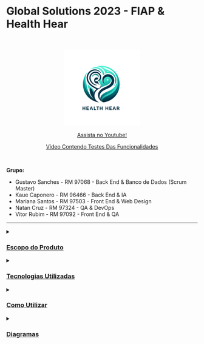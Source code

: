 # **Global Solutions 2023 - FIAP & Health Hear**
<br />
<p align="center">
  <img src="HealthHear.png" alt="HealthHear" width=200>
</p>

<p align="center">
  <a href="" target="blank" style="text-align: center; display: block;">Assista no Youtube!</a>
</p>

<p align="center">
  <a href="" target="blank" style="text-align: center; display: block;">Vídeo Contendo Testes Das Funcionalidades</a>
</p>

<br />

**Grupo:**
- Gustavo Sanches - RM 97068 - Back End & Banco de Dados (Scrum Master)
- Kaue Caponero - RM 96466 - Back End & IA
- Mariana Santos - RM 97503 - Front End & Web Design
- Natan Cruz - RM 97324 - QA & DevOps 
- Vitor Rubim - RM 97092 - Front End & QA

<hr/>

<details>
  <summary><h3><u>Escopo do Produto</u></h3></summary>

  <details>
    <summary><h4><u>Problema a Solucionar</u></h4></summary>
      <p>A saúde representa um dos fundamentos essenciais da existência humana, exercendo não apenas impacto direto sobre nossa qualidade de vida, mas também moldando nossa capacidade de concretizar sonhos, aspirações e potencial criativo. Incontestavelmente, o futuro da saúde figura como uma das preocupações mais urgentes na sociedade contemporânea.</p>
      <p>Lamentavelmente, atualmente, deparamo-nos com relatos frequentes de pacientes que experimentaram situações adversas envolvendo profissionais da saúde. Observamos casos de negligência, má conduta, comportamento antiético e, em algumas instâncias, práticas criminosas. Mesmo que tais incidentes não representem a norma entre os profissionais de saúde, sua ocorrência é suficiente para gerar insegurança, levando pessoas a desistirem de procedimentos e consultas cruciais para sua saúde. O cerne do problema reside na escassez de transparência e informações confiáveis no âmbito da saúde, resultando em experiências negativas para os pacientes e, consequentemente, na renúncia a cuidados essenciais.</p>
      <p>Diante desse cenário, torna-se imperativa a promoção da transparência e o acesso a informações confiáveis no universo da saúde. Os pacientes anseiam por detalhes aprofundados sobre os profissionais de saúde antes de se submeterem a consultas e tratamentos, enfrentando, no entanto, a carência de plataformas especializadas dedicadas a essa forma de avaliação. É nesse contexto que a HealthHear emerge como resposta a essa lacuna, proporcionando um espaço dedicado à compartilhamento de experiências reais e verificadas com médicos. Essa abordagem visa, sobretudo, promover a confiança dos pacientes nos serviços de saúde, destacando-se como uma medida crucial na prevenção de crimes e mal conduta por parte dos profissionais da saúde.</p>
  </details>
  
  <details>
    <summary><h4><u>Solução Proposta</u></h4></summary>
      <p>O projeto HealthHear consiste em um aplicativo móvel para promover a transparência, segurança, apoio ao paciente e incentivar a melhora na conduta de profissionais da saúde. A ideia baseia-se em possibilitar que usuários cadastrem feedbacks e/ou denúncias à médicos de forma anônima ou não. Qualquer usuário pode visualizar essas denúncias e feedbacks e caso o profissional da saúde se cadastre, ele também pode responder a denúncias e feedbacks relacionados ao seu registro (CRM, CRO, CRN etc.).</p>
      <p>Desta forma, utilizamos a tecnologia acessível e inovadora que é o desenvolvimento de aplicações móveis e promovemos a transparência, segurança e apoio ao paciente na sua jornada em busca da saúde. Além disso, também incentivamos profissionais a serem mais cautelosos em suas consultas e manter sempre o respeito e o cuidado necessário ao paciente.</p>
      <p>Com os pacientes seguros e confiantes, consequentemente eles serão incentivados a cuidar melhor de sua saúde e buscar tratamentos, consultas e procedimentos com profissionais de qualidade e confiança, promovendo a saúde de forma geral.</p>
  </details>

  <details>
     <summary><h4><u>Escopo do Projeto</u></h4></summary>
      <p><b>Cadastro e Autenticação de Usuários:</b> Permitir que usuários criem perfis e acessem o aplicativo de forma segura.</p>
      <p><b>Sistema de Feedback e Denúncia:</b> Possibilitar que os usuários avaliem e reportem condutas de profissionais da saúde, incluindo a opção de denúncias anônimas.</p>
      <p><b>Visualização de Feedbacks e Respostas:</b> Disponibilizar um sistema onde feedbacks e denúncias possam ser visualizados publicamente, com espaço para respostas dos profissionais avaliados.</p>
      <p><b>Interface Amigável e Acessível:</b> Desenvolver uma interface de usuário intuitiva e acessível para todas as idades e níveis de habilidade técnica.</p>
      <p><b>Relatórios e Análises de Dados:</b> Gerar relatórios estatísticos e análises de dados para entender tendências e padrões nas avaliações.</p>
  </details>

  <details>
     <summary><h4><u>Fora do Escopo</u></h4></summary>
      <p><b>Consultas Médicas Online:</b> O aplicativo não fornecerá funcionalidades para consultas médicas ou aconselhamento de saúde online.</p>
      <p><b>Venda de Medicamentos:</b> Não será uma plataforma para a venda ou prescrição de medicamentos.</p>
      <p><b>Serviços de Emergência:</b> HealthHear não substitui serviços de emergência e não deve ser usado em situações de urgência médica.</p>
      <p><b>Garantia de Qualidade Médica:</b> O aplicativo não avaliará as qualificações ou competências médicas dos profissionais.</p>
      <p><b>Resolução de Conflitos Legais:</b> Não atuará como uma entidade mediadora em disputas legais ou questões jurídicas entre pacientes e profissionais de saúde.</p>
  </details>
</details>

<details>
  <summary><h3><u>Tecnologias Utilizadas</u></h3></summary>
  <h4>Backend</b></h4>
  <p>
    <img alt="Java" src="https://img.shields.io/badge/Java-ED8B00?style=flat&logo=openjdk&logoColor=white">
    <img alt="Spring" src="https://img.shields.io/badge/Spring-6DB33F?style=flat&logo=spring&logoColor=white">
  </p>
  <h4>Front-end</h4>
  <p style="text-align:center;">
    <img alt="React Native" src="https://img.shields.io/badge/React_Native-20232A?style=flat&logo=react&logoColor=61DAFB">
    <img alt="TypeScript"  src="https://img.shields.io/badge/TypeScript-007ACC?style=flat&logo=typescript&logoColor=white">
    <img alt="Styled Components" src="https://img.shields.io/badge/styled--components-DB7093?style=flat&logo=styled-components&logoColor=white">
  </p>
  <h4>Controle de Versão</h4>
  <p style="text-align:center;">
    <img alt="Git" src="https://img.shields.io/badge/GIT-%23F05033.svg?&style=flat&logo=git&logoColor=white">
    <img alt="GitHub" src="https://img.shields.io/badge/GITHUB-%23121011.svg?&style=flat&logo=github&logoColor=white">
  </p>
  <h4>IDEs e Ferramentas</h4>
  <p style="text-align:center;">
    <img alt="Oracle" src="https://img.shields.io/badge/Oracle-F80000?style=flat&logo=Oracle&logoColor=white">
    <img alt="Visual Studio Code" src="https://img.shields.io/badge/Visual_Studio_Code-0078D4?style=flat&logo=visual%20studio%20code&logoColor=white">
    <img alt="IntelliJ" src= "https://img.shields.io/badge/IntelliJ_IDEA-000000.svg?style=flat&logo=intellij-idea&logoColor=white">
    <img alt="Insomnia" src = "https://img.shields.io/badge/Insomnia-black?style=flat&logo=insomnia&logoColor=5849BE">
    <img alt="Google Colab" src="https://img.shields.io/badge/Colab-F9AB00?style=flat&logo=googlecolab&color=white">
  </p>
</details>

<details>
  <summary><h3><u>Como Utilizar</u></h3></summary>

Antes de tudo, você precisa ter instalado em sua máquina as seguintes ferramentas:
[Git](https://git-scm.com), [Java](https://www.java.com/pt-BR/).

Além disso, é bom ter um editor para trabalhar com o código, como [VSCode](https://code.visualstudio.com/) ou [IntelliJ](https://www.jetbrains.com/pt-br/idea/).

O projeto é divido em duas partes:

- 🎲 Backend (Servidor)
- 📱 Mobile (Aplicativo)

##### 👉 **_Backend:_**

#### Opção 01:
Siga as instruções abaixo para gerar o arquivo JAR a partir do código-fonte e executá-lo.

1. Clone o repositório ou baixe o código-fonte do projeto para o seu computador.
2. Navegue até a raiz do projeto, onde o arquivo `pom.xml` está localizado.
3. Abra o terminal ou prompt de comando nesta localização.
4. Execute o seguinte comando para compilar o projeto e gerar o arquivo JAR:
   
```bash
$ mvn clean package
```

Este comando irá limpar o projeto (remove arquivos compilados anteriores), compila o código-fonte e empacota o resultado em um arquivo JAR dentro do diretório `target`.

5. Após a conclusão do processo, você encontrará o arquivo JAR gerado no diretório `target`.

Executando o Arquivo JAR
6. Navegue até o diretório `target` que contém o novo arquivo JAR.
7. Execute o arquivo JAR usando o comando:

```bash
$ java -jar nome-do-seu-arquivo.jar
```

Solução de Problemas:
- Se ocorrerem erros durante a compilação ou geração do JAR, verifique se todas as dependências estão corretas e disponíveis.
- Caso receba mensagens de erro ao tentar executar o arquivo JAR, assegure-se de que está utilizando a versão correta do Java e que todas as variáveis de ambiente estão devidamente configuradas.

#### Opção 02:
Navegue até o projeto maven:

```bash
$ cd Entregas/Sprint\ 1/Enterprise\ Application\ Development\healthhear
```

Abra o projeto maven em seu editor e execute o arquivo main: HealthHearApplicattion.java

Aguarde a inicialização do servidor até a exibição da mensagem: 

```bash
HealthHear app started with endpoints available as http://localhost:8080
Hit Ctrl-C to stop it....
```

Abra o seu navegador e navegue até [http://localhost:8080](http://localhost:8080)

##### 👉 **_Mobile:_**

Navegue até o projeto mobile:

```bash
$ cd Entregas/Sprint\ 1/Hybrid\ Mobile\ APP\ Development\ healthhear
```

Instale as dependências
```bash
$ yarn
```

Abra o projeto mobile em seu editor e execute o seguinte comando:
```bash
$ yarn start
```
</details>

<details>
  <summary><h3><u>Diagramas</u></h3></summary>
  
  <details>
  <summary><h4><u>Diagrama Entidade Relacionamento (DER)</u></h4></summary>
  <br />
  <p align="center">
    <img src="Database Applicattion Development/DER.png" alt="DER">
  </p>

  ### Tabelas e Relacionamentos

  #### `Usuario`
  - **Descrição**: Armazena informações dos usuários do sistema.
  - **Chave Primária**: `id_usuario`
  - **Atributos**: `email_usuario`, `senha_usuario`, `nome_usuario`, `cpf_usuario`, `imagem_usuario`
  - **Restrições**: `email_usuario` e `cpf_usuario` devem ser únicos e não nulos; `senha_usuario` e `nome_usuario` não podem ser nulos.
  
  #### `Registro`
  - **Descrição**: Registra os dados do registro de profissionais de saúde.
  - **Chave Primária**: `id_registro`
  - **Atributos**: `numero_registro`, `uf_registro`, `tipo_registro`, `id_usuario`
  - **Relacionamentos**: Relacionado com `Usuario` pela chave `id_usuario`.
  - **Restrições**: A combinação de `numero_registro`, `uf_registro`, `tipo_registro` deve ser única.
  
  #### `Feedback`
  - **Descrição**: Armazena feedbacks de usuários sobre serviços ou experiências.
  - **Chave Primária**: `id_feedback`
  - **Atributos**: `data_feedback`, `titulo_feedback`, `descricao_feedback`, `nota_feedback`, `id_paciente`, `id_registro`, `is_anonimo`, `acao_tomada_feedback`, `evidencia_feedback`, `tipo_feedback`
  - **Relacionamentos**: 
    - Relacionado com `Usuario` pela chave `id_paciente`.
    - Relacionado com `Registro` pela chave `id_registro`.
  - **Restrições**: `data_feedback`, `titulo_feedback`, `descricao_feedback`, `nota_feedback`, `id_paciente`, `id_registro`, `is_anonimo` e `tipo_feedback` não podem ser nulos.
  
  #### `Especialidade`
  - **Descrição**: Categorias de especialização dos profissionais de saúde.
  - **Chave Primária**: `id_especialidade`
  - **Atributos**: `nome_especialidade`
  - **Restrições**: `nome_especialidade` deve ser único e não nulo.
  
  #### `Registro_Especialidade`
  - **Descrição**: Associa registros de profissionais a suas respectivas especialidades médicas.
  - **Chaves Estrangeiras**: `id_registro`, `id_especialidade`
  - **Relacionamentos**: 
    - `id_registro` referencia `Registro`.
    - `id_especialidade` referencia `Especialidade`.
  - **Restrições**: A combinação de `id_registro` e `id_especialidade` deve ser única.
  
  #### `Resposta`
  - **Descrição**: Armazena respostas aos feedbacks dados pelos usuários.
  - **Chave Primária**: `id_resposta`
  - **Atributos**: `data_resposta`, `descricao_resposta`, `id_usuario`, `id_feedback`
  - **Relacionamentos**: 
    - Relacionado com `Usuario` pela chave `id_usuario`.
    - Relacionado com `Feedback` pela chave `id_feedback`.
  - **Restrições**: `data_resposta`, `descricao_resposta`, `id_usuario`, `id_feedback` não podem ser nulos.
  </details>

  <details>
  <summary><h4><u>Modelo Entidade Relacionamento (MER)</u></h4></summary>
  <br />
  <p align="center">
    <img src="Database Applicattion Development/MER.png" alt="MER">
  </p>
  <br />
  </details>

  <details>
  <summary><h4><u>Diagrama de Classes (UML)</u></h4></summary>
  <br />
  <p align="center">
    <img src="Enterprise Applicattion Development/UML.png" alt="MER">
  </p>
  <br />
  </details>
  
</details>
